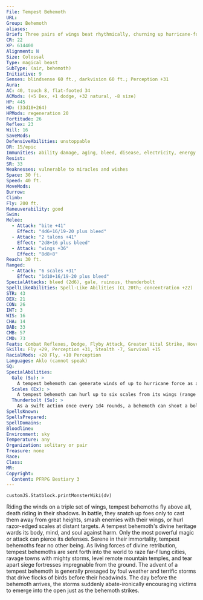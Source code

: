 ```yaml
---
File: Tempest Behemoth
URL: 
Group: Behemoth
aliases: 
Brief: Three pairs of wings beat rhythmically, churning up hurricane-force winds around this vast, birdlike monstrosity.
CR: 22
XP: 614400
Alignment: N
Size: Colossal
Type: magical beast
SubType: (air, behemoth)
Initiative: 9
Senses: blindsense 60 ft., darkvision 60 ft.; Perception +31
Aura: 
AC: 40, touch 8, flat-footed 34
ACMods: (+5 Dex, +1 dodge, +32 natural, -8 size)
HP: 445
HD: (33d10+264)
HPMods: regeneration 20
Fortitude: 26
Reflex: 23
Will: 16
SaveMods: 
DefensiveAbilities: unstoppable
DR: 15/epic
Immunities: ability damage, aging, bleed, disease, electricity, energy drain, fire, mind-affecting effects, negative levels, paralysis, permanent wounds, petrification, poison, polymorph
Resist: 
SR: 33
Weaknesses: vulnerable to miracles and wishes
Space: 30 ft.
Speed: 40 ft.
MoveMods: 
Burrow: 
Climb: 
Fly: 200 ft.
Maneuverability: good
Swim: 
Melee: 
  - Attack: "bite +41"
    Effect: "4d6+16/19-20 plus bleed"
  - Attack: "2 talons +41"
    Effect: "2d8+16 plus bleed"
  - Attack: "wings +36"
    Effect: "8d8+8"
Reach: 30 ft.
Ranged: 
  - Attack: "6 scales +31"
    Effect: "1d10+16/19-20 plus bleed"
SpecialAttacks: bleed (2d6), gale, ruinous, thunderbolt
SpellLikeAbilities: Spell-Like Abilities (CL 20th; concentration +22)   3/day-storm of vengeance (DC 21)
STR: 43
DEX: 21
CON: 26
INT: 3
WIS: 16
CHA: 14
BAB: 33
CMB: 57
CMD: 73
Feats: Combat Reflexes, Dodge, Flyby Attack, Greater Vital Strike, Hover, Improved Critical (bite), Improved Critical (scales), Improved Initiative, Improved Vital Strike, Iron Will, Lightning Stance, Mobility, Power Attack, Snatch, Vital Strike, Weapon Focus (scales), Wind Stance
Skills: Fly +29, Perception +31, Stealth -7, Survival +15
RacialMods: +20 Fly, +10 Perception
Languages: Aklo (cannot speak)
SQ: 
SpecialAbilities:
  Gale (Su): >
    A tempest behemoth can generate winds of up to hurricane force as a free action, blowing in as many as three different directions at once. The winds blow either away from or directly toward the behemoth in a 30-foot-wide path that extends for 1,000 feet.
  Scales (Ex): >
    A tempest behemoth can hurl up to six scales from its wings (range increment 100 feet) as a standard action.
  Thunderbolt (Su): >
    As a swift action once every 1d4 rounds, a behemoth can shoot a bolt of lightning that deals 15d6 points of electricity damage and 15d6 points of sonic damage, and that causes permanent deafness in a 200-foot line. A DC 34 Reflex save halves the damage and negates the deafness. The save DC is Constitution-based.
SpellsKnown: 
SpellsPrepared: 
SpellDomains: 
Bloodline: 
Environment: sky
Temperature: any
Organization: solitary or pair
Treasure: none
Race: 
Class: 
MR: 
Copyright:
  Content: PFRPG Bestiary 3
---
```

```dataviewjs
customJS.Statblock.printMonsterWiki(dv)
```
Riding the winds on a triple set of wings, tempest behemoths fly above all, death riding in their shadows. In battle, they snatch up foes only to cast them away from great heights, smash enemies with their wings, or hurl razor-edged scales at distant targets. A tempest behemoth's divine heritage wards its body, mind, and soul against harm. Only the most powerful magic or attack can pierce its defenses. Serene in their immortality, tempest behemoths fear no other being.  As living forces of divine retribution, tempest behemoths are sent forth into the world to raze far-f lung cities, ravage towns with mighty storms, level remote mountain temples, and tear apart siege fortresses impregnable from the ground.  The advent of a tempest behemoth is generally presaged by foul weather and terrific storms that drive flocks of birds before their headwinds. The day before the behemoth arrives, the storms suddenly abate-ironically encouraging victims to emerge into the open just as the behemoth strikes.
